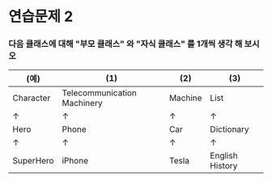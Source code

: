 # 연습문제 2

### 다음 클래스에 대해 "부모 클래스" 와 "자식 클래스" 를 1개씩 생각 해 보시오


| (예) | (1) | (2) | (3) |
| --- | --- | --- | --- |
| Character | Telecommunication Machinery | Machine | List |
| ↑ | ↑ | ↑ | ↑ |
| Hero | Phone | Car | Dictionary |
| ↑ | ↑ | ↑ | ↑ |
| SuperHero | iPhone | Tesla | English History |